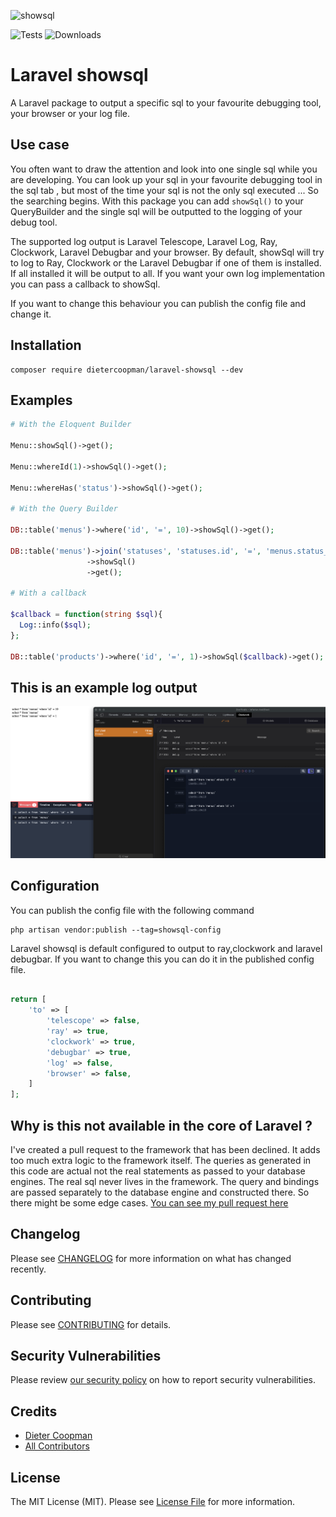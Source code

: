 ![showsql](https://banners.beyondco.de/Laravel%20showsql.png?theme=light&packageManager=composer+require&packageName=dietercoopman%2Flaravel-showsql&pattern=architect&style=style_1&description=giving+attention+to+that+one+sql&md=1&showWatermark=1&fontSize=100px&images=https%3A%2F%2Flaravel.com%2Fimg%2Flogomark.min.svg)

![Tests](https://github.com/dietercoopman/laravel-showsql/workflows/run-tests/badge.svg)
![Downloads](https://img.shields.io/packagist/dt/dietercoopman/laravel-showsql.svg?style=flat-square)

# Laravel showsql

A Laravel package to output a specific sql to your favourite debugging tool, your browser or your log file.

## Use case

You often want to draw the attention and look into one single sql while you are developing.  You can look up your sql in your favourite debugging
tool in the sql tab , but most of the time your sql is not the only sql executed ... So the searching begins.  With this package you can
add `showSql()` to your QueryBuilder and the single sql will be outputted to the logging of your debug tool.

The supported log output is Laravel Telescope, Laravel Log, Ray, Clockwork, Laravel Debugbar and your browser.  By default, showSql will try to
log to Ray, Clockwork or the Laravel Debugbar if one of them is installed.  If all installed it will be output to all.
If you want your own log implementation you can pass a callback to showSql.

If you want to change this behaviour you can publish the config file and change it.

## Installation 

```shell
composer require dietercoopman/laravel-showsql --dev
```

## Examples 

```php 
# With the Eloquent Builder

Menu::showSql()->get();

Menu::whereId(1)->showSql()->get();

Menu::whereHas('status')->showSql()->get();

# With the Query Builder

DB::table('menus')->where('id', '=', 10)->showSql()->get();

DB::table('menus')->join('statuses', 'statuses.id', '=', 'menus.status_id')
                 ->showSql()
                 ->get();

# With a callback 

$callback = function(string $sql){
  Log::info($sql);
};

DB::table('products')->where('id', '=', 1)->showSql($callback)->get();
```

## This is an example log output

![showsql example](example.png)

## Configuration

You can publish the config file with the following command

```shell
php artisan vendor:publish --tag=showsql-config 
```

Laravel showsql is default configured to output to ray,clockwork and laravel debugbar.  If you want to change this you can do it in the published config file.

```php

return [
    'to' => [
        'telescope' => false,
        'ray' => true,
        'clockwork' => true,
        'debugbar' => true,
        'log' => false,
        'browser' => false,
    ]
];

```

## Why is this not available in the core of Laravel ?

I've created a pull request to the framework that has been declined.  It adds too much extra logic to the framework itself.
The queries as generated in this code are actual not the real statements as passed to your database engines.  The real sql never lives 
in the framework.  The query and bindings are passed separately to the database engine and constructed there.  So there might be
some edge cases. [You can see my pull request here](https://github.com/laravel/framework/pull/39053)

## Changelog

Please see [CHANGELOG](CHANGELOG.md) for more information on what has changed recently.

## Contributing

Please see [CONTRIBUTING](.github/CONTRIBUTING.md) for details.

## Security Vulnerabilities

Please review [our security policy](../../security/policy) on how to report security vulnerabilities.

## Credits

- [Dieter Coopman](https://github.com/dietercoopman)
- [All Contributors](../../contributors)

## License

The MIT License (MIT). Please see [License File](LICENSE.md) for more information.
